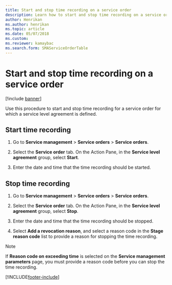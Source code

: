 ```yaml
---
title: Start and stop time recording on a service order 
description: Learn how to start and stop time recording on a service order, including step-by-step processes for starting and stopping time recording.
author: Henrikan
ms.author: henrikan
ms.topic: article
ms.date: 05/07/2018
ms.custom:
ms.reviewer: kamaybac
ms.search.form: SMAServiceOrderTable
---
```


# Start and stop time recording on a service order

[!include [banner](../includes/banner.md)]

Use this procedure to start and stop time recording for a service order for which a service level agreement is defined.

## Start time recording

1. Go to **Service management** \> **Service orders** \> **Service orders**.

2. Select the **Service order** tab. On the Action Pane, in the **Service level agreement** group, select **Start**.

3. Enter the date and time that the time recording should be started.

## Stop time recording

1. Go to **Service management** \> **Service orders** \> **Service orders**.

2. Select the **Service order** tab. On the Action Pane, in the **Service level agreement** group, select **Stop**.

3. Enter the date and time that the time recording should be stopped.

4. Select **Add a revocation reason**, and select a reason code in the **Stage reason code** list to provide a reason for stopping the time recording.

> [!NOTE]
> If **Reason code on exceeding time** is selected on the **Service management parameters** page, you must provide a reason code before you can stop the time recording.

[!INCLUDE[footer-include](../../includes/footer-banner.md)]
